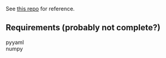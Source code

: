 See [this repo](https://github.com/TheImagingSource/IC-Imaging-Control-Samples/tree/master/Python/tisgrabber) for reference.

Requirements (probably not complete?)
---------
pyyaml<br>
numpy
